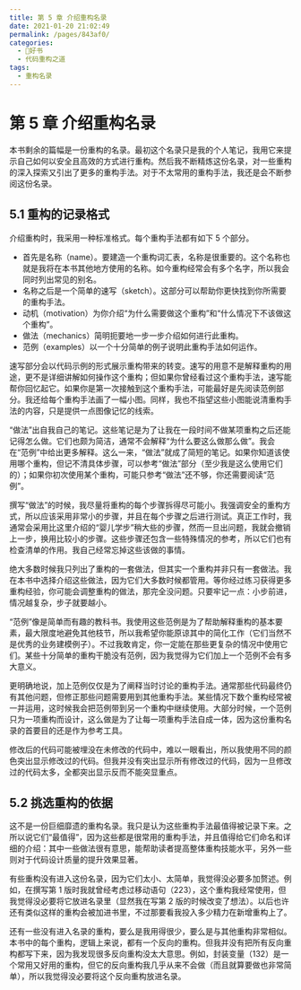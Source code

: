 ```yaml
---
title: 第 5 章 介绍重构名录
date: 2021-01-20 21:02:49
permalink: /pages/843af0/
categories:
  - 📖好书
  - 代码重构之道
tags:
  - 重构名录
---
```

# 第 5 章 介绍重构名录

本书剩余的篇幅是一份重构的名录。最初这个名录只是我的个人笔记，我用它来提示自己如何以安全且高效的方式进行重构。然后我不断精炼这份名录，对一些重构的深入探索又引出了更多的重构手法。对于不太常用的重构手法，我还是会不断参阅这份名录。

## 5.1 重构的记录格式

介绍重构时，我采用一种标准格式。每个重构手法都有如下 5 个部分。

- 首先是名称（name）。要建造一个重构词汇表，名称是很重要的。这个名称也就是我将在本书其他地方使用的名称。如今重构经常会有多个名字，所以我会同时列出常见的别名。
- 名称之后是一个简单的速写（sketch）。这部分可以帮助你更快找到你所需要的重构手法。
- 动机（motivation）为你介绍“为什么需要做这个重构”和“什么情况下不该做这个重构”。
- 做法（mechanics）简明扼要地一步一步介绍如何进行此重构。
- 范例（examples）以一个十分简单的例子说明此重构手法如何运作。

速写部分会以代码示例的形式展示重构带来的转变。速写的用意不是解释重构的用途，更不是详细讲解如何操作这个重构；但如果你曾经看过这个重构手法，速写能帮你回忆起它。如果你是第一次接触到这个重构手法，可能最好是先阅读范例部分。我还给每个重构手法画了一幅小图。同样，我也不指望这些小图能说清重构手法的内容，只是提供一点图像记忆的线索。

“做法”出自我自己的笔记。这些笔记是为了让我在一段时间不做某项重构之后还能记得怎么做。它们也颇为简洁，通常不会解释“为什么要这么做那么做”。我会在“范例”中给出更多解释。这么一来，“做法”就成了简短的笔记。如果你知道该使用哪个重构，但记不清具体步骤，可以参考“做法”部分（至少我是这么使用它们的）；如果你初次使用某个重构，可能只参考“做法”还不够，你还需要阅读“范例”。

撰写“做法”的时候，我尽量将重构的每个步骤拆得尽可能小。我强调安全的重构方式，所以应该采用非常小的步骤，并且在每个步骤之后进行测试。真正工作时，我通常会采用比这里介绍的“婴儿学步”稍大些的步骤，然而一旦出问题，我就会撤销上一步，换用比较小的步骤。这些步骤还包含一些特殊情况的参考，所以它们也有检查清单的作用。我自己经常忘掉这些该做的事情。

绝大多数时候我只列出了重构的一套做法，但其实一个重构并非只有一套做法。我在本书中选择介绍这些做法，因为它们大多数时候都管用。等你经过练习获得更多重构经验，你可能会调整重构的做法，那完全没问题。只要牢记一点：小步前进，情况越复杂，步子就要越小。

“范例”像是简单而有趣的教科书。我使用这些范例是为了帮助解释重构的基本要素，最大限度地避免其他枝节，所以我希望你能原谅其中的简化工作（它们当然不是优秀的业务建模例子）。不过我敢肯定，你一定能在那些更复杂的情况中使用它们。某些十分简单的重构干脆没有范例，因为我觉得为它们加上一个范例不会有多大意义。

更明确地说，加上范例仅仅是为了阐释当时讨论的重构手法。通常那些代码最终仍有其他问题，但修正那些问题需要用到其他重构手法。某些情况下数个重构经常被一并运用，这时候我会把范例带到另一个重构中继续使用。大部分时候，一个范例只为一项重构而设计，这么做是为了让每一项重构手法自成一体，因为这份重构名录的首要目的还是作为参考工具。

修改后的代码可能被埋没在未修改的代码中，难以一眼看出，所以我使用不同的颜色突出显示修改过的代码。但我并没有突出显示所有修改过的代码，因为一旦修改过的代码太多，全都突出显示反而不能突显重点。

## 5.2 挑选重构的依据

这不是一份巨细靡遗的重构名录。我只是认为这些重构手法最值得被记录下来。之所以说它们“最值得”，因为这些都是很常用的重构手法，并且值得给它们命名和详细的介绍：其中一些做法很有意思，能帮助读者提高整体重构技能水平，另外一些则对于代码设计质量的提升效果显著。

有些重构没有进入这份名录，因为它们太小、太简单，我觉得没必要多加赘述。例如，在撰写第 1 版时我就曾经考虑过移动语句（223），这个重构我经常使用，但我觉得没必要将它放进名录里（显然我在写第 2 版的时候改变了想法）。以后也许还有类似这样的重构会被加进书里，不过那要看我投入多少精力在新增重构上了。

还有一些没有进入名录的重构，要么是我用得很少，要么是与其他重构非常相似。本书中的每个重构，逻辑上来说，都有一个反向的重构。但我并没有把所有反向重构都写下来，因为我发现很多反向重构没太大意思。例如，封装变量（132）是一个常用又好用的重构，但它的反向重构我几乎从来不会做（而且就算要做也非常简单），所以我觉得没必要将这个反向重构放进名录。
